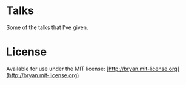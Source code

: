 # Talks

Some of the talks that I’ve given.

# License

Available for use under the MIT license: [http://bryan.mit-license.org](http://bryan.mit-license.org)
